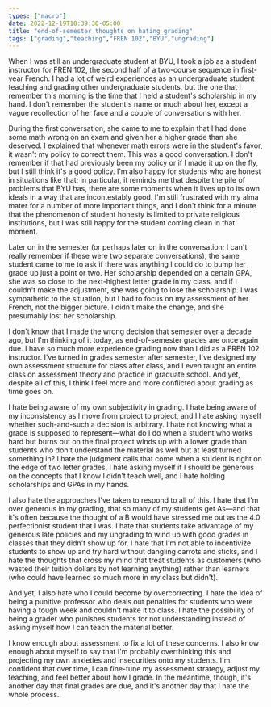 ```yaml
---
types: ["macro"]
date: 2022-12-19T10:39:30-05:00
title: "end-of-semester thoughts on hating grading"
tags: ["grading","teaching","FREN 102","BYU","ungrading"]
---
```

When I was still an undergraduate student at BYU, I took a job as a student instructor for FREN 102, the second half of a two-course sequence in first-year French. I had a lot of weird experiences as an undergraduate student teaching and grading other undergraduate students, but the one that I remember this morning is the time that I held a student's scholarship in my hand. I don't remember the student's name or much about her, except a vague recollection of her face and a couple of conversations with her. 

During the first conversation, she came to me to explain that I had done some math wrong on an exam and given her a higher grade than she deserved. I explained that whenever math errors were in the student's favor, it wasn't my policy to correct them. This was a good conversation. I don't remember if that had previously been my policy or if I made it up on the fly, but I still think it's a good policy. I'm also happy for students who are honest in situations like that; in particular, it reminds me that despite the pile of problems that BYU has, there are some moments when it lives up to its own ideals in a way that are incontestably good. I'm still frustrated with my alma mater for a number of more important things, and I don't think for a minute that the phenomenon of student honesty is limited to private religious institutions, but I was still happy for the student coming clean in that moment.

Later on in the semester (or perhaps later on in the conversation; I can't really remember if these were two separate conversations), the same student came to me to ask if there was anything I could do to bump her grade up just a point or two. Her scholarship depended on a certain GPA, she was so close to the next-highest letter grade in my class, and if I couldn't make the adjustment, she was going to lose the scholarship. I was sympathetic to the situation, but I had to focus on my assessment of her French, not the bigger picture. I didn't make the change, and she presumably lost her scholarship. 

I don't know that I made the wrong decision that semester over a decade ago, but I'm thinking of it today, as end-of-semester grades are once again due. I have so much more experience grading now than I did as a FREN 102 instructor. I've turned in grades semester after semester, I've designed my own assessment structure for class after class, and I even taught an entire class on assessment theory and practice in graduate school. And yet, despite all of this, I think I feel more and more conflicted about grading as time goes on.

I hate being aware of my own subjectivity in grading. I hate being aware of my inconsistency as I move from project to project, and I hate asking myself whether such-and-such a decision is arbitrary. I hate not knowing what a grade is supposed to represent—what do I do when a student who works hard but burns out on the final project winds up with a lower grade than students who don't understand the material as well but at least turned something in? I hate the judgment calls that come when a student is right on the edge of two letter grades, I hate asking myself if I should be generous on the concepts that I know I didn't teach well, and I hate holding scholarships and GPAs in my hands. 

I also hate the approaches I've taken to respond to all of this. I hate that I'm over generous in my grading, that so many of my students get As—and that it's often because the thought of a B would have stressed me out as the 4.0 perfectionist student that I was. I hate that students take advantage of my generous late policies and my ungrading to wind up with good grades in classes that they didn't show up for. I hate that I'm not able to incentivize students to show up and try hard without dangling carrots and sticks, and I hate the thoughts that cross my mind that treat students as customers (who wasted their tuition dollars by not learning anything) rather than learners (who could have learned so much more in my class but didn't).

And yet, I also hate who I could become by overcorrecting. I hate the idea of being a punitive professor who deals out penalties for students who were having a tough week and couldn't make it to class. I hate the possibility of being a grader who punishes students for not understanding instead of asking myself how I can teach the material better.

I know enough about assessment to fix a lot of these concerns. I also know enough about myself to say that I'm probably overthinking this and projecting my own anxieties and insecurities onto my students. I'm confident that over time, I can fine-tune my assessment strategy, adjust my teaching, and feel better about how I grade. In the meantime, though, it's another day that final grades are due, and it's another day that I hate the whole process.
